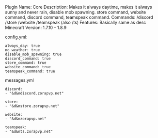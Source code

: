 Plugin Name: Core
Description: Makes it always daytime, makes it always sunny and never rain, disable mob spawning. store command, website command, discord command, teamspeak command.
Commands: /discord /store /website /teamspeak (also /ts)
Features: Basically same as desc
Minecraft Version: 1.7.10 - 1.8.9

config.yml:
```
always_day: true
no_weather: true
disable_mob_spawning: true
discord_command: true
store_command: true
website_command: true
teamspeak_command: true
```

messages.yml
```
discord:
- "&d&ndiscord.zorapvp.net"

store:
- "&d&nstore.zorapvp.net"

website:
- "&d&nzorapvp.net"

teamspeak:
- "&d&nts.zorapvp.net"
```
